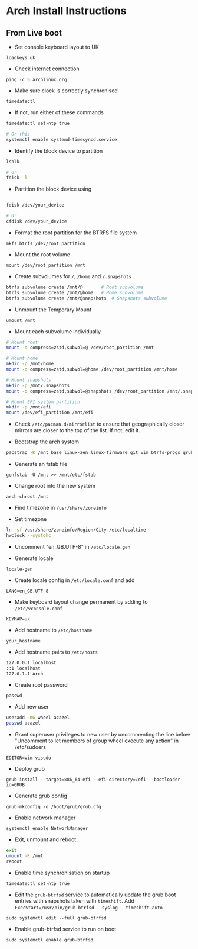 # Arch Install Instructions

## From Live boot

- Set console keyboard layout to UK

`loadkeys uk`

- Check internet connection

`ping -c 5 archlinux.org`

- Make sure clock is correctly synchronised

`timedatectl`

- If not, run either of these commands

```bash
timedatectl set-ntp true

# Or this
systemctl enable systemd-timesyncd.service
```

- Identify the block device to partition

```bash
lsblk

# Or
fdisk -l
```

- Partition the block device using

```bash

fdisk /dev/your_device

# Or
cfdisk /dev/your_device
```

- Format the root partition for the BTRFS file system

`mkfs.btrfs /dev/root_partition`

- Mount the root volume

`mount /dev/root_partition /mnt`

- Create subvolumes for `/`, `/home` and `/.snapshots`

```bash
btrfs subvolume create /mnt/@       # Root subvolume
btrfs subvolume create /mnt/@home   # Home subvolume
btrfs subvolume create /mnt/@snapshots  # Snapshots subvolume
```

- Unmount the Temporary Mount

`umount /mnt`

- Mount each subvolume individually

```bash
# Mount root
mount -o compress=zstd,subvol=@ /dev/root_partition /mnt

# Mount home
mkdir -p /mnt/home
mount -o compress=zstd,subvol=@home /dev/root_partition /mnt/home

# Mount snapshots
mkdir -p /mnt/.snapshots
mount -o compress=zstd,subvol=@snapshots /dev/root_partition /mnt/.snapshots

# Mount EFI system partition
mkdir -p /mnt/efi
mount /dev/efi_partition /mnt/efi
```

- Check `/etc/pacman.d/mirrorlist` to ensure that geographically closer mirrors are closer to the top of the list. If not, edit it.

- Bootstrap the arch system

```bash
pacstrap -K /mnt base linux-zen linux-firmware git vim btrfs-progs grub efibootmgr grub-btrfs inotify-tools timeshift amd-ucode sudo networkmanager pipewire pipewire-alsa pipewire-pulse pipewire-jack wireplumber
```

- Generate an fstab file

`genfstab -U /mnt >> /mnt/etc/fstab`

- Change root into the new system

`arch-chroot /mnt`

- Find timezone in `/usr/share/zoneinfo`

- Set timezone

```bash
ln -sf /usr/share/zoneinfo/Region/City /etc/localtime
hwclock --systohc
```

- Uncomment "en_GB.UTF-8" in `/etc/locale.gen`

- Generate locale

`locale-gen`

- Create locale config in `/etc/locale.conf` and add

`LANG=en_GB.UTF-8`

- Make keyboard layout change permanent by adding to `/etc/vconsole.conf`

`KEYMAP=uk`

- Add hostname to `/etc/hostname`

`your_hostname`

- Add hostname pairs to `/etc/hosts`

```bash
127.0.0.1 localhost
::1 localhost
127.0.1.1 Arch
```

- Create root password

`passwd`

- Add new user

```bash
useradd -mG wheel azazel
passwd azazel
```

- Grant superuser privileges to new user by uncommenting the line below "Uncomment to let members of group wheel execute any action" in /etc/sudoers

`EDITOR=vim visudo`

- Deploy grub

`grub-install --target=x86_64-efi --efi-directory=/efi --bootloader-id=GRUB`

- Generate grub config

`grub-mkconfig -o /boot/grub/grub.cfg`

- Enable network manager

`systemctl enable NetworkManager`

- Exit, unmount and reboot

```bash
exit
umount -R /mnt
reboot
```

- Enable time synchronisation on startup

`timedatectl set-ntp true`

- Edit the `grub-btrfsd` service to automatically update the grub boot entries with snapshots taken with `timeshift`. Add `ExecStart=/usr/bin/grub-btrfsd --syslog --timeshift-auto`

`sudo systemctl edit --full grub-btrfsd`

- Enable grub-btrfsd service to run on boot

`sudo systemctl enable grub-btrfsd`
